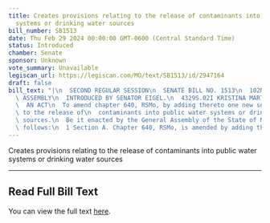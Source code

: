 ```yaml
---
title: Creates provisions relating to the release of contaminants into public water
  systems or drinking water sources
bill_number: SB1513
date: Thu Feb 29 2024 00:00:00 GMT-0600 (Central Standard Time)
status: Introduced
chamber: Senate
sponsor: Unknown
vote_summary: Unavailable
legiscan_url: https://legiscan.com/MO/text/SB1513/id/2947164
draft: false
bill_text: "|\n  SECOND REGULAR SESSION\n  SENATE BILL NO. 1513\n  102ND GENERA L\
  \ ASSEMBLY\n  INTRODUCED BY SENATOR EIGEL.\n  4329S.02I KRISTINA MARTIN, Secretary\n\
  \  AN ACT\n  To amend chapter 640, RSMo, by adding thereto one new section relating\
  \ to the release of\n  contaminants into public water systems or drinking water\
  \ sources.\n  Be it enacted by the General Assembly of the State of Missouri, as\
  \ follows:\n  1 Section A. Chapter 640, RSMo, is amended by adding thereto"
---
```

Creates provisions relating to the release of contaminants into public water systems or drinking water sources

---

## Read Full Bill Text

You can view the full text [here](https://legiscan.com/MO/text/SB1513/id/2947164).
